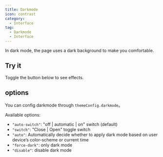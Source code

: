 ```yaml
---
title: Darkmode
icon: contrast
category:
  - Interface
tag:
  - Darkmode
  - Interface
---
```


In dark mode, the page uses a dark background to make you comfortable.

<!-- more -->

## Try it

Toggle the button below to see effects.

<!-- markdownlint-disable-->

<AppearanceSwitch />

<!-- markdownlint-restore -->

## options

You can config darkmode through `themeConfig.darkmode`。

Available options:

- `"auto-switch"`: "off | automatic | on" switch (default)
- `"switch"`: "Close | Open" toggle switch
- `"auto"`: Automatically decide whether to apply dark mode based on user device’s color-scheme or current time
- `"force-dark"`: only dark mode
- `"disable"`: disable dark mode

<script setup lang="ts">
import AppearanceSwitch from '@theme-hope/module/outlook/components/AppearanceSwitch'
</script>
